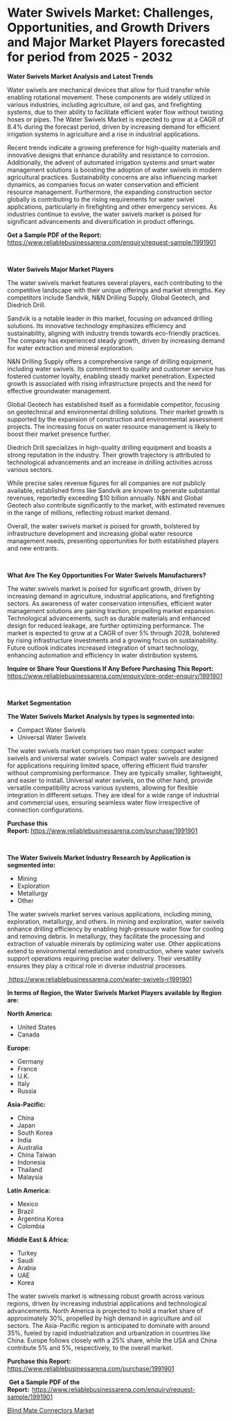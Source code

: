 <p><h1>Water Swivels Market: Challenges, Opportunities, and Growth Drivers and Major Market Players forecasted for period from 2025 - 2032</h1></p><p><strong>Water Swivels Market Analysis and Latest Trends</strong></p>
<p><p>Water swivels are mechanical devices that allow for fluid transfer while enabling rotational movement. These components are widely utilized in various industries, including agriculture, oil and gas, and firefighting systems, due to their ability to facilitate efficient water flow without twisting hoses or pipes. The Water Swivels Market is expected to grow at a CAGR of 8.4% during the forecast period, driven by increasing demand for efficient irrigation systems in agriculture and a rise in industrial applications. </p><p>Recent trends indicate a growing preference for high-quality materials and innovative designs that enhance durability and resistance to corrosion. Additionally, the advent of automated irrigation systems and smart water management solutions is boosting the adoption of water swivels in modern agricultural practices. Sustainability concerns are also influencing market dynamics, as companies focus on water conservation and efficient resource management. Furthermore, the expanding construction sector globally is contributing to the rising requirements for water swivel applications, particularly in firefighting and other emergency services. As industries continue to evolve, the water swivels market is poised for significant advancements and diversification in product offerings.</p></p>
<p><strong>Get a Sample PDF of the Report:&nbsp;</strong> <a href="https://www.reliablebusinessarena.com/enquiry/request-sample/1991901?utm_campaign=3212&utm_medium=2&utm_source=Github&utm_content=ia&utm_term=08042025&utm_id=water-swivels">https://www.reliablebusinessarena.com/enquiry/request-sample/1991901</a></p>
<p>&nbsp;</p>
<p><strong>Water Swivels Major Market Players</strong></p>
<p><p>The water swivels market features several players, each contributing to the competitive landscape with their unique offerings and market strengths. Key competitors include Sandvik, N&N Drilling Supply, Global Geotech, and Diedrich Drill.</p><p>Sandvik is a notable leader in this market, focusing on advanced drilling solutions. Its innovative technology emphasizes efficiency and sustainability, aligning with industry trends towards eco-friendly practices. The company has experienced steady growth, driven by increasing demand for water extraction and mineral exploration.</p><p>N&N Drilling Supply offers a comprehensive range of drilling equipment, including water swivels. Its commitment to quality and customer service has fostered customer loyalty, enabling steady market penetration. Expected growth is associated with rising infrastructure projects and the need for effective groundwater management.</p><p>Global Geotech has established itself as a formidable competitor, focusing on geotechnical and environmental drilling solutions. Their market growth is supported by the expansion of construction and environmental assessment projects. The increasing focus on water resource management is likely to boost their market presence further.</p><p>Diedrich Drill specializes in high-quality drilling equipment and boasts a strong reputation in the industry. Their growth trajectory is attributed to technological advancements and an increase in drilling activities across various sectors. </p><p>While precise sales revenue figures for all companies are not publicly available, established firms like Sandvik are known to generate substantial revenues, reportedly exceeding $10 billion annually. N&N and Global Geotech also contribute significantly to the market, with estimated revenues in the range of millions, reflecting robust market demand.</p><p>Overall, the water swivels market is poised for growth, bolstered by infrastructure development and increasing global water resource management needs, presenting opportunities for both established players and new entrants.</p></p>
<p>&nbsp;</p>
<p><strong>What Are The Key Opportunities For Water Swivels Manufacturers?</strong></p>
<p><p>The water swivels market is poised for significant growth, driven by increasing demand in agriculture, industrial applications, and firefighting sectors. As awareness of water conservation intensifies, efficient water management solutions are gaining traction, propelling market expansion. Technological advancements, such as durable materials and enhanced design for reduced leakage, are further optimizing performance. The market is expected to grow at a CAGR of over 5% through 2028, bolstered by rising infrastructure investments and a growing focus on sustainability. Future outlook indicates increased integration of smart technology, enhancing automation and efficiency in water distribution systems.</p></p>
<p><strong>Inquire or Share Your Questions If Any Before Purchasing This Report:</strong> <a href="https://www.reliablebusinessarena.com/enquiry/pre-order-enquiry/1991901?utm_campaign=3212&utm_medium=2&utm_source=Github&utm_content=ia&utm_term=08042025&utm_id=water-swivels">https://www.reliablebusinessarena.com/enquiry/pre-order-enquiry/1991901</a></p>
<p>&nbsp;</p>
<p><strong>Market Segmentation</strong></p>
<p><strong>The Water Swivels Market Analysis by types is segmented into:</strong></p>
<p><ul><li>Compact Water Swivels</li><li>Universal Water Swivels</li></ul></p>
<p><p>The water swivels market comprises two main types: compact water swivels and universal water swivels. Compact water swivels are designed for applications requiring limited space, offering efficient fluid transfer without compromising performance. They are typically smaller, lightweight, and easier to install. Universal water swivels, on the other hand, provide versatile compatibility across various systems, allowing for flexible integration in different setups. They are ideal for a wide range of industrial and commercial uses, ensuring seamless water flow irrespective of connection configurations.</p></p>
<p><strong>Purchase this Report:&nbsp;</strong><a href="https://www.reliablebusinessarena.com/purchase/1991901?utm_campaign=3212&utm_medium=2&utm_source=Github&utm_content=ia&utm_term=08042025&utm_id=water-swivels">https://www.reliablebusinessarena.com/purchase/1991901</a></p>
<p>&nbsp;</p>
<p><strong>The Water Swivels Market Industry Research by Application is segmented into:</strong></p>
<p><ul><li>Mining</li><li>Exploration</li><li>Metallurgy</li><li>Other</li></ul></p>
<p><p>The water swivels market serves various applications, including mining, exploration, metallurgy, and others. In mining and exploration, water swivels enhance drilling efficiency by enabling high-pressure water flow for cooling and removing debris. In metallurgy, they facilitate the processing and extraction of valuable minerals by optimizing water use. Other applications extend to environmental remediation and construction, where water swivels support operations requiring precise water delivery. Their versatility ensures they play a critical role in diverse industrial processes.</p></p>
<p><a href="https://www.reliablebusinessarena.com/water-swivels-r1991901?utm_campaign=3212&utm_medium=2&utm_source=Github&utm_content=ia&utm_term=08042025&utm_id=water-swivels">&nbsp;https://www.reliablebusinessarena.com/water-swivels-r1991901</a></p>
<p><strong>In terms of Region, the Water Swivels Market Players available by Region are:</strong></p>
<p>
    <p> <strong> North America: </strong>
        <ul>
            <li>United States</li>
            <li>Canada</li>
        </ul>
        </p> 
    <p> <strong> Europe: </strong>
        <ul>
            <li>Germany</li>
            <li>France</li>
            <li>U.K.</li>
            <li>Italy</li>
            <li>Russia</li>
        </ul>
        </p> 
    <p> <strong> Asia-Pacific: </strong>
        <ul>
            <li>China</li>
            <li>Japan</li>
            <li>South Korea</li>
            <li>India</li>
            <li>Australia</li>
            <li>China Taiwan</li>
            <li>Indonesia</li>
            <li>Thailand</li>
            <li>Malaysia</li>
        </ul>
        </p> 
    <p> <strong> Latin America: </strong>
        <ul>
            <li>Mexico</li>
            <li>Brazil</li>
            <li>Argentina Korea</li>
            <li>Colombia</li>
        </ul>
        </p> 
    <p> <strong> Middle East & Africa: </strong>
        <ul>
            <li>Turkey</li>
            <li>Saudi</li>
            <li>Arabia</li>
            <li>UAE</li>
            <li>Korea</li>
        </ul>
    </p>
    </p>
<p><p>The water swivels market is witnessing robust growth across various regions, driven by increasing industrial applications and technological advancements. North America is projected to hold a market share of approximately 30%, propelled by high demand in agriculture and oil sectors. The Asia-Pacific region is anticipated to dominate with around 35%, fueled by rapid industrialization and urbanization in countries like China. Europe follows closely with a 25% share, while the USA and China contribute 5% and 5%, respectively, to the overall market.</p></p>
<p><strong>Purchase this Report: </strong><a href="https://www.reliablebusinessarena.com/purchase/1991901?utm_campaign=3212&utm_medium=2&utm_source=Github&utm_content=ia&utm_term=08042025&utm_id=water-swivels">https://www.reliablebusinessarena.com/purchase/1991901</a></p>
<p>&nbsp;<strong>Get a Sample PDF of the Report:&nbsp;&nbsp;</strong><a href="https://www.reliablebusinessarena.com/enquiry/request-sample/1991901?utm_campaign=3212&utm_medium=2&utm_source=Github&utm_content=ia&utm_term=08042025&utm_id=water-swivels">https://www.reliablebusinessarena.com/enquiry/request-sample/1991901</a></p>
<p><strong></strong></p>
<p><p><a href="https://github.com/mohmodsiason/Market-Research-Report-List-1/blob/main/blind-mate-connectors-market.md?utm_campaign=3212&utm_medium=2&utm_source=Github&utm_content=ia&utm_term=08042025&utm_id=water-swivels">Blind Mate Connectors Market</a></p></p>